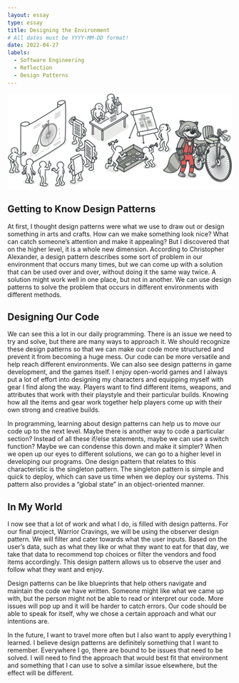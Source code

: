 ```yaml
---
layout: essay
type: essay
title: Designing the Environment
# All dates must be YYYY-MM-DD format!
date: 2022-04-27
labels:
  - Software Engineering
  - Reflection
  - Design Patterns
---
```


<img class="ui large centered image" src="../images/designpatterns.png">

## Getting to Know Design Patterns
At first, I thought design patterns were what we use to draw out or design something in arts and crafts. How can we make something look nice? What can catch someone’s attention and make it appealing? But I discovered that on the higher level, it is a whole new dimension. According to Christopher Alexander, a design pattern describes some sort of problem in our environment that occurs many times, but we can come up with a solution that can be used over and over, without doing it the same way twice. A solution might work well in one place, but not in another. We can use design patterns to solve the problem that occurs in different environments with different methods. 

## Designing Our Code
We can see this a lot in our daily programming. There is an issue we need to try and solve, but there are many ways to approach it. We should recognize these design patterns so that we can make our code more structured and prevent it from becoming a huge mess. Our code can be more versatile and help reach different environments. We can also see design patterns in game development, and the games itself. I enjoy open-world games and I always put a lot of effort into designing my characters and equipping myself with gear I find along the way. Players want to find different items, weapons, and attributes that work with their playstyle and their particular builds. Knowing how all the items and gear work together help players come up with their own strong and creative builds. 

In programming, learning about design patterns can help us to move our code up to the next level. Maybe there is another way to code a particular section? Instead of all these if/else statements, maybe we can use a switch function? Maybe we can condense this down and make it simpler? When we open up our eyes to different solutions, we can go to a higher level in developing our programs. One design pattern that relates to this characteristic is the singleton pattern. The singleton pattern is simple and quick to deploy, which can save us time when we deploy our systems. This pattern also provides a “global state” in an object-oriented manner.

## In My World
I now see that a lot of work and what I do, is filled with design patterns. For our final project, Warrior Cravings, we will be using the observer design pattern. We will filter and cater towards what the user inputs. Based on the user’s data, such as what they like or what they want to eat for that day, we take that data to recommend top choices or filter the vendors and food items accordingly. This design pattern allows us to observe the user and follow what they want and enjoy. 

Design patterns can be like blueprints that help others navigate and maintain the code we have written. Someone might like what we came up with, but the person might not be able to read or interpret our code. More issues will pop up and it will be harder to catch errors. Our code should be able to speak for itself, why we chose a certain approach and what our intentions are. 

In the future, I want to travel more often but I also want to apply everything I learned. I believe design patterns are definitely something that I want to remember. Everywhere I go, there are bound to be issues that need to be solved. I will need to find the approach that would best fit that environment and something that I can use to solve a similar issue elsewhere, but the effect will be different. 

